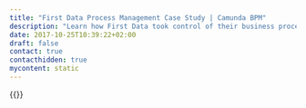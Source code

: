 ```yaml
---
title: "First Data Process Management Case Study | Camunda BPM"
description: "Learn how First Data took control of their business process automation and improved efficiency in their organization with Camunda. Camunda is the leader for workflow automation based on Java and BPMN 2.0."
date: 2017-10-25T10:39:22+02:00
draft: false
contact: true
contacthidden: true
mycontent: static
---
```

{{<case-study-single
company="First Data"
companydescription="First Data (NYSE: FDC) is a global leader in commerce-enabling technology and solutions, serving approximately six million business locations and 4,000 financial institutions in more than 100 countries around the world. The company’s 22,000 owner-associates are dedicated to helping companies, from start-ups to the world’s largest corporations, conduct commerce every day by securing and processing more than 3,000 transactions per second and $2.4 trillion per year."
customerquote=""
teaser=""
usecase=""
videolink=""
logo="//images.ctfassets.net/vpidbgnakfvf/4ViEUqn6YTjdNaL0MvWZA2/56ff6ba9a662e2dcce0bafa238c3c4e0/first_data.png"
pdf=""
thumbnail="">}}
